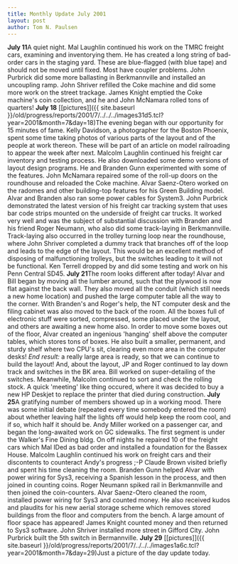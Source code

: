 ```yaml
---
title: Monthly Update July 2001 
layout: post
author: Tom N. Paulsen
---
```




 **July 11**A quiet night. Mal Laughlin continued his work on the TMRC freight cars, examining and inventorying them. He has created a long string of bad\-order cars in the staging yard. These are blue\-flagged (with blue tape) and should not be moved until fixed. Most have coupler problems. John Purbrick did some more ballasting in Berkmannville and installed an uncoupling ramp. John Shriver refilled the Coke machine and did some more work on the street trackage. James Knight emptied the Coke machine's coin collection, and he and John McNamara rolled tons of quarters! **July 18** [\[pictures]]({{ site.baseurl }}/old/progress/reports/2001/7/../../../images31d5.tcl?year=2001&month=7&day=18)The evening began with our opportunity for 15 minutes of fame. Kelly Davidson, a photographer for the Boston Phoenix, spent some time taking photos of various parts of the layout and of the people at work thereon. These will be part of an article on model railroading to appear the week after next.  Malcolm Laughlin continued his freight car inventory and testing process. He also downloaded some demo versions of layout design programs. He and Branden Gunn experimented with some of the features. John McNamara repaired some of the roll\-up doors on the roundhouse and reloaded the Coke machine. Alvar Saenz\-Otero worked on the radomes and other building\-top features for his Green Building model. Alvar and Branden also ran some power cables for System3\. John Purbrick demonstrated the latest version of his freight car tracking system that uses bar code strips mounted on the underside of freight car trucks. It worked very well and was the subject of substantial discussion with Branden and his friend Roger Neumann, who also did some track\-laying in Berkmannville. Track\-laying also occurred in the trolley turning loop near the roundhouse, where John Shriver completed a dummy track that branches off of the loop and leads to the edge of the layout. This would be an excellent method of disposing of malfunctioning trolleys, but the switches leading to it will not be functional. Ken Terrell dropped by and did some testing and work on his Penn Central SD45\. **July 21**The room looks different after today! Alvar and Bill began by moving all the lumber around, such that the plywood is now flat against the back wall. They also moved all the conduit (which still needs a new home location) and pushed the large computer table all the way to the corner. With Branden's and Roger's help, the NT computer desk and the filing cabinet was also moved to the back of the room. All the boxes full of electronic stuff were sorted, compressed, some placed under the layout, and others are awaiting a new home also. In order to move some boxes out of the floor, Alvar created an ingenious 'hanging' shelf above the computer tables, which stores tons of boxes. He also built a smaller, permanent, and sturdy shelf where two CPU's sit, clearing even more area in the computer desks! *End result:* a really large area is ready, so that we can continue to build the layout!  And, about the layout, JP and Roger continued to lay down track and switches in the BK area. Bill worked on super\-detailing of the switches. Meanwhile, Malcolm continued to sort and check the rolling stock. A quick 'meeting' like thing occured, where it was decided to buy a new HP Deskjet to replace the printer that died during construction. **July 25**A gratifying number of members showed up in a working mood. There was some initial debate (repeated every time somebody entered the room) about whether leaving half the lights off would help keep the room cool, and if so, which half it should be.  Andy Miller worked on a passenger car, and began the long\-awaited work on GC sidewalks. The first segment is under the Walker's Fine Dining bldg. On off nights he repaired 10 of the freight cars which Mal IDed as bad order and installed a foundation for the Bassex House. Malcolm Laughlin continued his work on freight cars and their discontents to counteract Andy's progress ;\-P Claude Brown visited briefly and spent his time cleaning the room.  Branden Gunn helped Alvar with power wiring for Sys3, receiving a Spanish lesson in the process, and then joined in counting coins. Roger Neumann spiked rail in Berkmannville and then joined the coin\-counters. Alvar Saenz\-Otero cleaned the room, installed power wiring for Sys3 and counted money. He also received kudos and plaudits for his new aerial storage scheme which removes stored buildings from the floor and computers from the bench. A large amount of floor space has appeared!  James Knight counted money and then returned to Sys3 software. John Shriver installed more street in Gifford City. John Purbrick built the 5th switch in Bermannville. **July 29** [\[pictures]]({{ site.baseurl }}/old/progress/reports/2001/7/../../../images1a6c.tcl?year=2001&month=7&day=29)Just a picture of the day update today.   